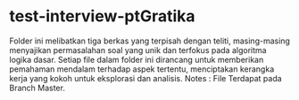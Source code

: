 # test-interview-ptGratika
Folder ini melibatkan tiga berkas yang terpisah dengan teliti, masing-masing menyajikan permasalahan soal yang unik dan terfokus pada algoritma logika dasar. Setiap file dalam folder ini dirancang untuk memberikan pemahaman mendalam terhadap aspek tertentu, menciptakan kerangka kerja yang kokoh untuk eksplorasi dan analisis.
Notes : File Terdapat pada Branch Master.
